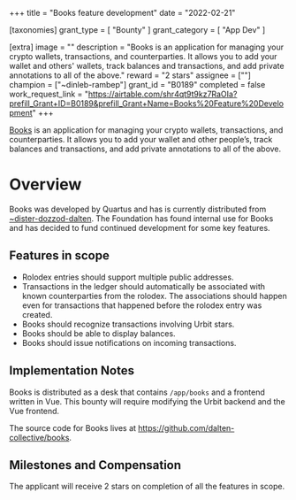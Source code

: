 +++
title = "Books feature development"
date = "2022-02-21"

[taxonomies]
grant_type = [ "Bounty" ]
grant_category = [ "App Dev" ]

[extra]
image = ""
description = "Books is an application for managing your crypto wallets, transactions, and counterparties. It allows you to add your wallet and others' wallets, track balances and transactions, and add private annotations to all of the above."
reward = "2 stars"
assignee = [""]
champion = ["~dinleb-rambep"]
grant_id = "B0189"
completed = false
work_request_link = "https://airtable.com/shr4qt9t9kz7RaOIa?prefill_Grant+ID=B0189&prefill_Grant+Name=Books%20Feature%20Development"
+++

[Books](https://urbit.org/grants/books) is an application for managing your crypto wallets, transactions, and counterparties. It allows you to add your wallet and other people’s, track balances and transactions, and add private annotations to all of the above.


# Overview

Books was developed by Quartus and has is currently distributed from [~dister-dozzod-dalten](web+urbitgraph://~dister-dozzod-dalten/books). The Foundation has found internal use for Books and has decided to fund continued development for some key features.

## Features in scope

- Rolodex entries should support multiple public addresses.
- Transactions in the ledger should automatically be associated with known counterparties from the rolodex. The associations should happen even for transactions that happened before the rolodex entry was created.
- Books should recognize transactions involving Urbit stars.
- Books should be able to display balances.
- Books should issue notifications on incoming transactions.

## Implementation Notes

Books is distributed as a desk that contains `/app/books` and a frontend written in Vue. This bounty will require modifying the Urbit backend and the Vue frontend.

The source code for Books lives at https://github.com/dalten-collective/books.

## Milestones and Compensation
The applicant will receive 2 stars on completion of all the features in scope.
